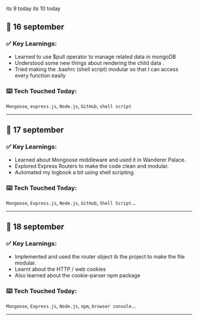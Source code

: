 <!-- HEHEHE, worry not i didn't forgot my words said in last month, I am trying my best  -->

its 9 today
its 10 today

## 📅 16 september

### ✅ Key Learnings:

- Learned to use $pull operator to manage related data in mongoDB
- Understood some new things about rendering the child data .
- Tried making the .bashrc (shell script) modular so that I can access every function easily

### ⌨️ Tech Touched Today:

`Mongoose`, `express.js`, `Node.js`, `GitHub`, `shell script`

---

## 📅 17 september

### ✅ Key Learnings:

- Learned about Mongoose middleware and used it in Wanderer Palace.
- Explored Express Routers to make the code clean and modular.
- Automated my logbook a bit using shell scripting.

### ⌨️ Tech Touched Today:

`Mongoose`, `Express.js`, `Node.js`, `GitHub`, `Shell Script`...

---

## 📅 18 september

### ✅ Key Learnings:

- Implemented and used the router object ib the project to make the file modular.
- Learnt about the HTTP / web cookies
- Also learned about the cookie-parser npm package

### ⌨️ Tech Touched Today:

`Mongoose`, `Express.js`, `Node.js`, `npm`, `browser console`...

---

